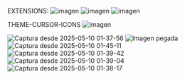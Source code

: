 EXTENSIONS:
![imagen](https://github.com/user-attachments/assets/63fb87b3-e7be-4552-977b-52762bba3408)
![imagen](https://github.com/user-attachments/assets/00d4a8df-15b6-4678-bd16-1062c5652d91)
![imagen](https://github.com/user-attachments/assets/c4e66e7d-e6c9-4ca9-85a8-5bab314ddd8d)

THEME-CURSOR-ICONS
![imagen](https://github.com/user-attachments/assets/054c220f-288f-4ae6-a41f-30c04451c371)


![Captura desde 2025-05-10 01-37-56](https://github.com/user-attachments/assets/2b7b2b98-9685-4c51-8876-34b4bb2deba4)
![Imagen pegada](https://github.com/user-attachments/assets/a4b178be-c076-43ca-9eb7-7a99dbf638f3)
![Captura desde 2025-05-10 01-45-11](https://github.com/user-attachments/assets/e3c8e452-e846-486b-b3af-93e231301a1e)
![Captura desde 2025-05-10 01-39-42](https://github.com/user-attachments/assets/97e28df1-b906-426c-8472-778964906de2)
![Captura desde 2025-05-10 01-39-04](https://github.com/user-attachments/assets/635ce3fc-15d3-4dd0-bc5e-7f951440e495)
![Captura desde 2025-05-10 01-38-17](https://github.com/user-attachments/assets/4bbd282a-48a7-45fc-8d08-b8ad41e6cc9f)
